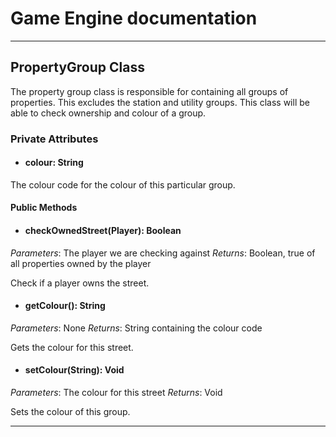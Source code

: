 # Game Engine documentation
---

## PropertyGroup Class

The property group class is responsible for containing all groups of properties. This excludes the station and utility groups. This class will be able to check ownership and colour of a group. 

### Private Attributes 
- #### colour: String
 
The colour code for the colour of this particular group.

#### Public Methods 

- #### checkOwnedStreet(Player): Boolean
*Parameters*: The player we are checking against 
*Returns*: Boolean, true of all properties owned by the player

Check if a player owns the street.

- #### getColour(): String
*Parameters*: None
*Returns*: String containing the colour code

Gets the colour for this street.

- #### setColour(String): Void
*Parameters*: The colour for this street
*Returns*: Void

Sets the colour of this group.

---